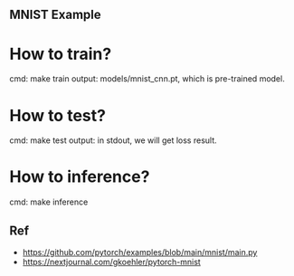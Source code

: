 MNIST Example
-----------------

# How to train?
cmd: make train
output: models/mnist_cnn.pt, which is pre-trained model.

# How to test?
cmd: make test
output: in stdout, we will get loss result.

# How to inference?
cmd: make inference


Ref
--------
- https://github.com/pytorch/examples/blob/main/mnist/main.py
- https://nextjournal.com/gkoehler/pytorch-mnist